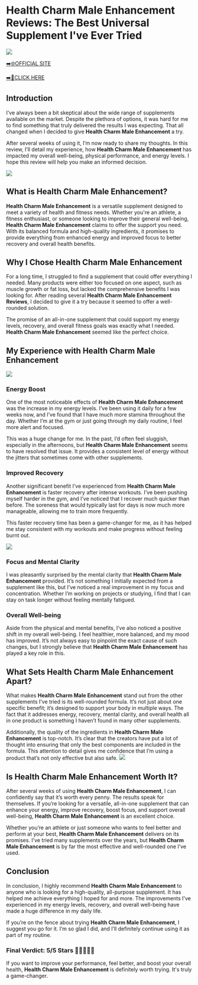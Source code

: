 # Health Charm Male Enhancement Reviews: The Best Universal Supplement I've Ever Tried

[![](https://static.vecteezy.com/system/resources/thumbnails/019/896/014/small/buy-now-gradient-button-with-cart-symbol-buy-now-illustration-png.png)](https://edetoop.top/lander/sugarpreland-1/helthcharmme.html) 

[➡️🌐OFFICIAL SITE](https://edetoop.top/lander/sugarpreland-1/helthcharmme.html) 

[➡️🔗CLICK HERE](https://edetoop.top/lander/sugarpreland-1/helthcharmme.html) 


## Introduction

I’ve always been a bit skeptical about the wide range of supplements available on the market. Despite the plethora of options, it was hard for me to find something that truly delivered the results I was expecting. That all changed when I decided to give **Health Charm Male Enhancement** a try.

After several weeks of using it, I’m now ready to share my thoughts. In this review, I’ll detail my experience, how **Health Charm Male Enhancement** has impacted my overall well-being, physical performance, and energy levels. I hope this review will help you make an informed decision. 

[![](https://wallpapers.com/images/hd/red-order-now-button-udg4jcj4arvn8b0n-2.png)](https://edetoop.top/lander/sugarpreland-1/helthcharmme.html)  

## What is Health Charm Male Enhancement?

**Health Charm Male Enhancement** is a versatile supplement designed to meet a variety of health and fitness needs. Whether you're an athlete, a fitness enthusiast, or someone looking to improve their general well-being, **Health Charm Male Enhancement** claims to offer the support you need. With its balanced formula and high-quality ingredients, it promises to provide everything from enhanced energy and improved focus to better recovery and overall health benefits.

## Why I Chose Health Charm Male Enhancement

For a long time, I struggled to find a supplement that could offer everything I needed. Many products were either too focused on one aspect, such as muscle growth or fat loss, but lacked the comprehensive benefits I was looking for. After reading several **Health Charm Male Enhancement Reviews**, I decided to give it a try because it seemed to offer a well-rounded solution.

The promise of an all-in-one supplement that could support my energy levels, recovery, and overall fitness goals was exactly what I needed. **Health Charm Male Enhancement** seemed like the perfect choice.

## My Experience with Health Charm Male Enhancement

[![](https://static.vecteezy.com/system/resources/thumbnails/019/896/014/small/buy-now-gradient-button-with-cart-symbol-buy-now-illustration-png.png)](https://edetoop.top/lander/sugarpreland-1/helthcharmme.html)

### Energy Boost

One of the most noticeable effects of **Health Charm Male Enhancement** was the increase in my energy levels. I’ve been using it daily for a few weeks now, and I’ve found that I have much more stamina throughout the day. Whether I’m at the gym or just going through my daily routine, I feel more alert and focused.

This was a huge change for me. In the past, I’d often feel sluggish, especially in the afternoons, but **Health Charm Male Enhancement** seems to have resolved that issue. It provides a consistent level of energy without the jitters that sometimes come with other supplements.

### Improved Recovery

Another significant benefit I’ve experienced from **Health Charm Male Enhancement** is faster recovery after intense workouts. I’ve been pushing myself harder in the gym, and I’ve noticed that I recover much quicker than before. The soreness that would typically last for days is now much more manageable, allowing me to train more frequently.

This faster recovery time has been a game-changer for me, as it has helped me stay consistent with my workouts and make progress without feeling burnt out.

[![](https://wallpapers.com/images/hd/red-order-now-button-udg4jcj4arvn8b0n-2.png)](https://edetoop.top/lander/sugarpreland-1/helthcharmme.html)  

### Focus and Mental Clarity

I was pleasantly surprised by the mental clarity that **Health Charm Male Enhancement** provided. It’s not something I initially expected from a supplement like this, but I’ve noticed a real improvement in my focus and concentration. Whether I’m working on projects or studying, I find that I can stay on task longer without feeling mentally fatigued.

### Overall Well-being

Aside from the physical and mental benefits, I’ve also noticed a positive shift in my overall well-being. I feel healthier, more balanced, and my mood has improved. It’s not always easy to pinpoint the exact cause of such changes, but I strongly believe that **Health Charm Male Enhancement** has played a key role in this.

## What Sets Health Charm Male Enhancement Apart?

What makes **Health Charm Male Enhancement** stand out from the other supplements I’ve tried is its well-rounded formula. It’s not just about one specific benefit; it’s designed to support your body in multiple ways. The fact that it addresses energy, recovery, mental clarity, and overall health all in one product is something I haven’t found in many other supplements.

Additionally, the quality of the ingredients in **Health Charm Male Enhancement** is top-notch. It’s clear that the creators have put a lot of thought into ensuring that only the best components are included in the formula. This attention to detail gives me confidence that I’m using a product that’s not only effective but also safe.
[![](https://static.vecteezy.com/system/resources/thumbnails/019/896/014/small/buy-now-gradient-button-with-cart-symbol-buy-now-illustration-png.png)](https://edetoop.top/lander/sugarpreland-1/helthcharmme.html)
## Is Health Charm Male Enhancement Worth It?

After several weeks of using **Health Charm Male Enhancement**, I can confidently say that it’s worth every penny. The results speak for themselves. If you’re looking for a versatile, all-in-one supplement that can enhance your energy, improve recovery, boost focus, and support overall well-being, **Health Charm Male Enhancement** is an excellent choice.

Whether you’re an athlete or just someone who wants to feel better and perform at your best, **Health Charm Male Enhancement** delivers on its promises. I’ve tried many supplements over the years, but **Health Charm Male Enhancement** is by far the most effective and well-rounded one I’ve used.

## Conclusion

In conclusion, I highly recommend **Health Charm Male Enhancement** to anyone who is looking for a high-quality, all-purpose supplement. It has helped me achieve everything I hoped for and more. The improvements I’ve experienced in my energy levels, recovery, and overall well-being have made a huge difference in my daily life.

If you’re on the fence about trying **Health Charm Male Enhancement**, I suggest you go for it. I’m so glad I did, and I’ll definitely continue using it as part of my routine.

### Final Verdict: 5/5 Stars 🌟🌟🌟🌟🌟

If you want to improve your performance, feel better, and boost your overall health, **Health Charm Male Enhancement** is definitely worth trying. It's truly a game-changer.
